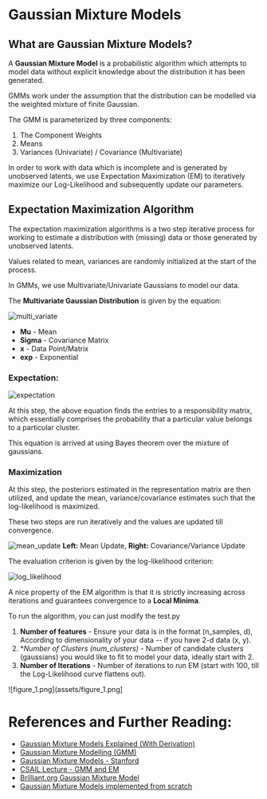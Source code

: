# Gaussian Mixture Models

## What are Gaussian Mixture Models?
A **Gaussian Mixture Model** is a probabilistic algorithm which attempts to model data without explicit knowledge about the distribution it has been generated.

GMMs work under the assumption that the distribution can be modelled via the weighted mixture of finite Gaussian.

The GMM is parameterized by three components:
1. The Component Weights
2. Means
3. Variances (Univariate) / Covariance (Multivariate)

In order to work with data which is incomplete and is generated by unobserved latents, we use Expectation Maximization (EM) to iteratively maximize our Log-Likelihood
and subsequently update our parameters.

## Expectation Maximization Algorithm

The expectation maximization algorithms is a two step iterative process for working to estimate a distribution with (missing) data or those generated by unobserved latents.

Values related to mean, variances are randomly initialized at the start of the process.

In GMMs, we use Multivariate/Univariate Gaussians to model our data.

The **Multivariate Gaussian Distribution** is given by the equation:

![multi_variate](https://miro.medium.com/max/700/1*qUy5tdKD3JF8SBpGfN9TpQ.png)

* **Mu** - Mean
* **Sigma** - Covariance Matrix
* **x** - Data Point/Matrix
* **exp** - Exponential

### Expectation:

![expectation](https://miro.medium.com/max/453/1*4r_oPcLb1i-0Bv8IILKiTg.png)

At this step, the above equation finds the entries to a responsibility matrix, which essentially comprises the probability that a particular value belongs to a particular cluster.

This equation is arrived at using Bayes theorem over the mixture of gaussians.

### Maximization
At this step, the posteriors estimated in the representation matrix are then utilized, and update the mean, variance/covariance estimates such that the log-likelihood is maximized.

These two steps are run iteratively and the values are updated till convergence.

![mean_update](https://miro.medium.com/max/395/0*L9uVNWuLFQVjqtIu)
**Left:** Mean Update, **Right:** Covariance/Variance Update

The evaluation criterion is given by the log-likelihood criterion:

![log_likelihood](https://miro.medium.com/max/576/1*YOEEcpEOWLyeVvdq6ePJ0g.png)

A nice property of the EM algorithm is that it is strictly increasing across iterations and guarantees convergence to a **Local Minima**.

To run the algorithm, you can just modify the test.py

1. **Number of features** - Ensure your data is in the format (n_samples, d), According to dimensionality of your data -- if you have 2-d data (x, y).
2. **Number of Clusters (num_clusters)* - Number of candidate clusters (gaussians) you would like to fit to model your data, ideally start with 2.
3. **Number of Iterations** - Number of iterations to run EM (start with 100, till the Log-Likelihood curve flattens out).

![figure_1.png](assets/figure_1.png]

# References and Further Reading:
* [Gaussian Mixture Models Explained (With Derivation)](https://towardsdatascience.com/gaussian-mixture-models-explained-6986aaf5a95)
* [Gaussian Mixture Modelling (GMM)](https://towardsdatascience.com/gaussian-mixture-modelling-gmm-833c88587c7f)
* [Gaussian Mixture Models - Stanford](http://statweb.stanford.edu/~tibs/stat315a/LECTURES/em.pdf)
* [CSAIL Lecture - GMM and EM](http://people.csail.mit.edu/dsontag/courses/ml12/slides/lecture21.pdf)
* [Brilliant.org Gaussian Mixture Model](https://brilliant.org/wiki/gaussian-mixture-model/)
* [Gaussian Mixture Models implemented from scratch](https://towardsdatascience.com/gaussian-mixture-models-implemented-from-scratch-1857e40ea566)
